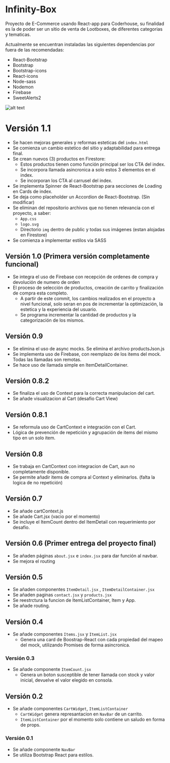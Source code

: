 # Infinity-Box
Proyecto de E-Commerce usando React-app para Coderhouse, su finalidad es la de poder ser un sitio de venta de Lootboxes, de diferentes categorias y tematicas.

Actualmente se encuentran instaladas las siguientes dependencias por fuera de las recomendadas:
- React-Bootstrap
- Bootstrap
- Bootstrap-icons
- React-icons
- Node-sass
- Nodemon
- Firebase
- SweetAlerts2

![alt text](https://media.giphy.com/media/HtXAfIeJBFSiZ5zXOZ/giphy.gif?cid=790b761100663205c06b2fdd17e21e63c4c2682ed7fae873&rid=giphy.gif&ct=g)

# Versión 1.1
- Se hacen mejoras generales y reformas esteticas del `index.html`
- Se comienza un cambio estetico del sitio y adaptabilidad para entrega final.
- Se crean nuevos (3) productos en Firestore:
    - Estos productos tienen como función principal ser los CTA del index.
    - Se incorpora llamada asincronica a solo estos 3 elementos en el index.
    - Se incorporan los CTA al carrusel del index.
- Se implementa Spinner de React-Bootstrap para secciones de Loading en Cards de index.
- Se deja como placeholder un Accordion de React-Bootstrap. (Sin modificar)
- Se eliminan del repositorio archivos que no tienen relevancia con el proyecto, a saber:
    - `App.css`
    - `logo.svg`
    - Directorio `img` dentro de public y todas sus imágenes (estan alojadas en Firestore)
- Se comienza a implementar estilos via SASS 

## Versión 1.0 (Primera versión completamente funcional)
- Se integra el uso de Firebase con recepción de ordenes de compra y devolución de numero de orden
- El proceso de selección de productos, creación de carrito y finalización de compra esta completo.
    - A partir de este commit, los cambios realizados en el proyecto a nivel funcional, solo seran en pos de incrementar la optimización, la estetica y la experiencia del usuario.
    - Se programa incrementar la cantidad de productos y la categorización de los mismos.

## Versión 0.9
- Se elimina el uso de async mocks. Se elimina el archivo productsJson.js
- Se implementa uso de Firebase, con reemplazo de los items del mock. Todas las llamadas son remotas.
- Se hace uso de llamada simple en ItemDetailContainer.

## Versión 0.8.2
- Se finaliza el uso de Context para la correcta manipulacion del cart.
- Se añade visualizacion al Cart (desafio Cart View)

## Versión 0.8.1
- Se reformula uso de CartContext e integración con el Cart.
- Lógica de prevención de repetición y agrupación de items del mismo tipo en un solo item.

## Versión 0.8
- Se trabaja en CartContext con integracion de Cart, aun no completamente disponible.
- Se permite añadir items de compra al Context y eliminarlos. (falta la logica de no repetición)

## Versión 0.7 
- Se añade cartContext.js
- Se añade Cart.jsx (vacio por el momento)
- Se incluye el ItemCount dentro del ItemDetail con requerimiento por desafio.

## Versión 0.6 (Primer entrega del proyecto final)
- Se añaden páginas `about.jsx` e `index.jsx` para dar función al navbar.
- Se mejora el routing

## Versión 0.5
- Se añaden componentes `ItemDetail.jsx` , `ItemDetailContainer.jsx`
- Se añaden paginas `contact.jsx` y `products.jsx`
- Se reestrctura la funcion de ItemListContainer, Item y App.
- Se añade routing.

## Versión 0.4
- Se añade componentes `Items.jsx` y `ItemList.jsx`
    - Genera una card de Boostrap-React con cada propiedad del mapeo del mock, utilizando Promises de forma asincronica.

### Versión 0.3
- Se añade componente `ItemCount.jsx`
    - Genera un boton susceptible de tener llamada con stock y valor inicial, devuelve el valor elegido en consola.

## Versión 0.2

- Se añade componentes `CartWidget`, `ItemListContainer`
    - `CartWidget` genera represantacion en `NavBar` de un carrito.
    - `ItemListContainer` por el momento solo contiene un saludo en forma de props.

### Versión 0.1

- Se añade componente `NavBar`
- Se utiliza Bootstrap React para estilos.
